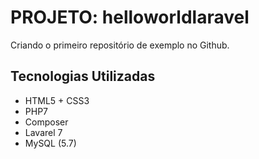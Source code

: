 # **PROJETO: helloworldlaravel**
Criando o primeiro repositório de exemplo no Github.

## **Tecnologias Utilizadas**
* HTML5 + CSS3
* PHP7
* Composer
* Lavarel 7
* MySQL (5.7)
